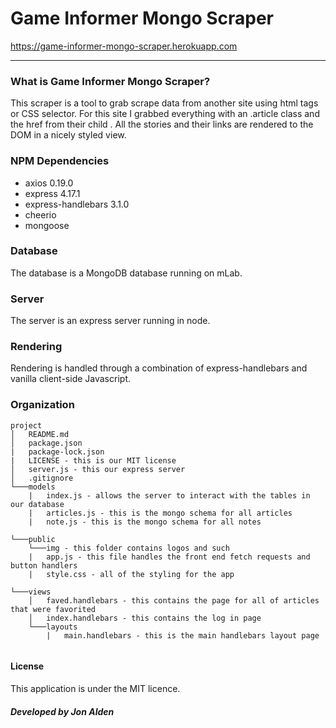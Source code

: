 # Game Informer Mongo Scraper

https://game-informer-mongo-scraper.herokuapp.com

---

### What is Game Informer Mongo Scraper?

This scraper is a tool to grab scrape data from another site using html tags or CSS selector. For this site I grabbed everything with an .article class and the href from their child <a>. All the stories and their links are rendered to the DOM in a nicely styled view.

### NPM Dependencies

- axios 0.19.0
- express 4.17.1
- express-handlebars 3.1.0
- cheerio
- mongoose


### Database

The database is a MongoDB database running on mLab. 

### Server

The server is an express server running in node.

### Rendering

Rendering is handled through a combination of express-handlebars and vanilla client-side Javascript.


### Organization

```
project
│   README.md
│   package.json
|   package-lock.json
|   LICENSE - this is our MIT license
│   server.js - this our express server
│   .gitignore
└───models
    |   index.js - allows the server to interact with the tables in our database
    |   articles.js - this is the mongo schema for all articles
    |   note.js - this is the mongo schema for all notes

└───public
    └───img - this folder contains logos and such
    |   app.js - this file handles the front end fetch requests and button handlers
    |   style.css - all of the styling for the app

└───views
    │   faved.handlebars - this contains the page for all of articles that were favorited
    │   index.handlebars - this contains the log in page  
    └───layouts
        |   main.handlebars - this is the main handlebars layout page


```

#### License

This application is under the MIT licence.

##### Developed by Jon Alden
